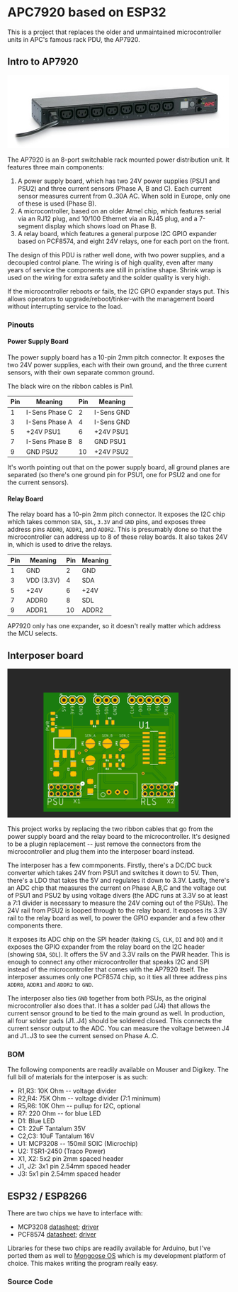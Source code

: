 # APC7920 based on ESP32

This is a project that replaces the older and unmaintained microcontroller
units in APC's famous rack PDU, the AP7920.

## Intro to AP7920

![image of AP7920](media/AP7920_SFR.jpg)

The AP7920 is an 8-port switchable rack mounted power distribution unit. It
features three main components:

1.  A power supply board, which has two 24V power supplies (PSU1 and PSU2) and
    three current sensors (Phase A, B and C). Each current sensor measures
    current from 0..30A AC. When sold in Europe, only one of these is used
    (Phase B).
1.  A microcontroller, based on an older Atmel chip, which features serial
    via an RJ12 plug, and 10/100 Ethernet via an RJ45 plug, and a 7-segment
    display which shows load on Phase B.
1.  A relay board, which features a general purpose I2C GPIO expander based on
    PCF8574, and eight 24V relays, one for each port on the front.

The design of this PDU is rather well done, with two power supplies, and a 
decoupled control plane. The wiring is of high quality, even after many
years of service the components are still in pristine shape. Shrink wrap
is used on the wiring for extra safety and the solder quality is very high.

If the microcontroller reboots or fails, the I2C GPIO expander stays put.
This allows operators to upgrade/reboot/tinker-with the management board
without interrupting service to the load.

### Pinouts

#### Power Supply Board

The power supply board has a 10-pin 2mm pitch connector. It exposes the two
24V power supplies, each with their own ground, and the three current sensors,
with their own separate common ground.

The black wire on the ribbon cables is Pin1. 

Pin | Meaning | Pin | Meaning
--- | --- | --- | ---
1 | I-Sens Phase C | 2 | I-Sens GND
3 | I-Sens Phase A | 4 | I-Sens GND
5 | +24V PSU1 | 6 | +24V PSU1
7 | I-Sens Phase B | 8 | GND PSU1
9 | GND PSU2 | 10 | +24V PSU2

It's worth pointing out that on the power supply board, all ground planes
are separated (so there's one ground pin for PSU1, one for PSU2 and one for
the current sensors).

#### Relay Board

The relay board has a 10-pin 2mm pitch connector. It exposes the I2C chip
which takes common `SDA`, `SDL`, `3.3V` and `GND` pins, and exposes three
address pins `ADDR0`, `ADDR1`, and `ADDR2`. This is presumably done so that
the microcontroller can address up to 8 of these relay boards. It also takes
24V in, which is used to drive the relays.

Pin | Meaning | Pin | Meaning
--- | --- | --- | ---
1 | GND | 2 | GND
3 | VDD (3.3V) | 4 | SDA
5 | +24V | 6 | +24V
7 | ADDR0 | 8 | SDL
9 | ADDR1 | 10 | ADDR2

AP7920 only has one expander, so it doesn't really matter which address
the MCU selects.

## Interposer board

![Eagle Interposer](media/interposer-v0.png)

This project works by replacing the two ribbon cables that go from the power
supply board and the relay board to the microcontroller. It's designed to
be a plugin replacement -- just remove the connectors from the microcontroller
and plug them into the interposer board instead.

The interposer has a few commponents. Firstly, there's a DC/DC buck converter
which takes 24V from PSU1 and switches it down to 5V. Then, there's a LDO that
takes the 5V and regulates it down to 3.3V. Lastly, there's an ADC chip that
measures the current on Phase A,B,C and the voltage out of PSU1 and PSU2 by 
using voltage divers (the ADC runs at 3.3V so at least a 7:1 divider is necessary
to measure the 24V coming out of the PSUs). The 24V rail from PSU2 is looped
through to the relay board. It exposes its 3.3V rail to the relay board as
well, to power the GPIO expander and a few other components there.

It exposes its ADC chip on the SPI header (taking `CS`, `CLK`, `DI` and `DO`)
and it exposes the GPIO expander from the relay board on the I2C header
(showing `SDA`, `SDL`). It offers the 5V and 3.3V rails on the PWR header.
This is enough to connect any other microcontroller that speaks I2C and SPI
instead of the microcontroller that comes with the AP7920 itself. The
interposer assumes only one PCF8574 chip, so it ties all three address pins
`ADDR0`, `ADDR1` and `ADDR2` to `GND`.

The interposer also ties `GND` together from both PSUs, as the original
microcontroller also does that. It has a solder pad (J4) that allows the
current sensor ground to be tied to the main ground as well. In production,
all four solder pads (J1..J4) should be soldered closed. This connects the
current sensor output to the ADC. You can measure the voltage between J4
and J1..J3 to see the current sensed on Phase A..C.

### BOM

The following components are readily available on Mouser and Digikey. The
full bill of materials for the interposer is as such:

*   R1,R3: 10K Ohm -- voltage divider
*   R2,R4: 75K Ohm -- voltage divider (7:1 minimum)
*   R5,R6: 10K Ohm -- pullup for I2C, optional
*   R7: 220 Ohm -- for blue LED
*   D1: Blue LED 
*   C1: 22uF Tantalum 35V
*   C2,C3: 10uF Tantalum 16V
*   U1: MCP3208 -- 150mil SOIC (Microchip)
*   U2: TSR1-2450 (Traco Power)
*   X1, X2: 5x2 pin 2mm spaced header
*   J1, J2: 3x1 pin 2.54mm spaced header
*   J3: 5x1 pin 2.54mm spaced header

## ESP32 / ESP8266

There are two chips we have to interface with:

*   MCP3208 [datasheet](media/MCP3208.pdf); [driver](https://github.com/mongoose-os-libs/mcp320x-spi)
*   PCF8574 [datasheet](media/PCF8574.pdf); [driver](https://github.com/mongoose-os-libs/pcf8574-i2c)

Libraries for these two chips are readily available for Arduino, but I've
ported them as well to [Mongoose OS](https://mongoose-os.com/) which is my
development platform of choice. This makes writing the program really easy.

### Source Code
